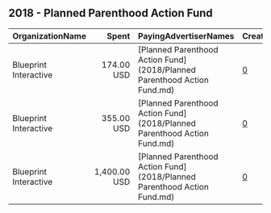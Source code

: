 ## 2018 - Planned Parenthood Action Fund 
|OrganizationName|Spent|PayingAdvertiserNames|CreativeUrls|Impressions|Genders|AgeBrackets|CountryCodes|BillingAddresses|CandidateBallotInformation|
|:---|---:|:---|:---|---:|:---|:---|:---|:---|:---|
|Blueprint Interactive|174.00 USD|[Planned Parenthood Action Fund](2018/Planned Parenthood Action Fund.md)|[0](https://www.snap.com/political-ads/asset/84bb5a41386938893879b4701efa610f6a69b282fb4cca9d17be7e72c1e4f5cb?mediaType=jpg)|33,071||18+|united states|"1730 Rhode Island Ave NW Suite 1014,Washington,20036,US"||
|Blueprint Interactive|355.00 USD|[Planned Parenthood Action Fund](2018/Planned Parenthood Action Fund.md)|[0](https://www.snap.com/political-ads/asset/46207e9f38c28bcae310b4488a342290aca318cb15d693465bb0a7c401fbebec?mediaType=jpg)|82,840||18+|united states|"1730 Rhode Island Ave NW Suite 1014,Washington,20036,US"||
|Blueprint Interactive|1,400.00 USD|[Planned Parenthood Action Fund](2018/Planned Parenthood Action Fund.md)|[0](https://www.snap.com/political-ads/asset/4c7de581f7a4041523cbedafffa0d47a470fa2b2a08d35547ec1426a5ac2d4c9?mediaType=jpg)|352,871||18+|united states|"1730 Rhode Island Ave NW Suite 1014,Washington,20036,US"||
